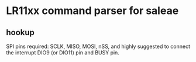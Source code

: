 
  # LR11xx command parser for saleae
  
## hookup
SPI pins required: SCLK, MISO, MOSI, nSS, and highly suggested to connect the interrupt DIO9 (or DIO11) pin and BUSY pin.


  
